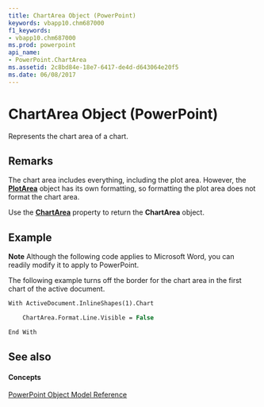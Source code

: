 ```yaml
---
title: ChartArea Object (PowerPoint)
keywords: vbapp10.chm687000
f1_keywords:
- vbapp10.chm687000
ms.prod: powerpoint
api_name:
- PowerPoint.ChartArea
ms.assetid: 2c8bd84e-18e7-6417-de4d-d643064e20f5
ms.date: 06/08/2017
---
```



# ChartArea Object (PowerPoint)

Represents the chart area of a chart. 


## Remarks

The chart area includes everything, including the plot area. However, the **[PlotArea](plotarea-object-powerpoint.md)** object has its own formatting, so formatting the plot area does not format the chart area.

Use the **[ChartArea](chart-chartarea-property-powerpoint.md)** property to return the **ChartArea** object.


## Example




 **Note**  Although the following code applies to Microsoft Word, you can readily modify it to apply to PowerPoint.

The following example turns off the border for the chart area in the first chart of the active document.




```vb
With ActiveDocument.InlineShapes(1).Chart

    ChartArea.Format.Line.Visible = False

End With
```


## See also


#### Concepts


[PowerPoint Object Model Reference](object-model-powerpoint-vba-reference.md)

